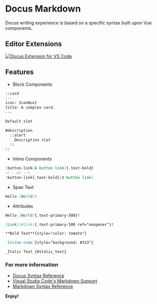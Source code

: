 # Docus Markdown

Docus writing experience is based on a specific syntax built upon Vue components.

## Editor Extensions

[![Docus Extension for VS Code](https://img.shields.io/visual-studio-marketplace/v/NuxtLabs.docus?label=Visual%20Studio%20Code)](https://marketplace.visualstudio.com/items?itemName=NuxtLabs.docus)

## Features

- Block Components

```md
::card
---
icon: IconNuxt
title: A complex card.
---

Default slot

#description
  ::alert
    Description slot
  ::
::
```

- Inline Components

```md
:button-link[A button link]{.text-bold}
<!-- or -->
:button-link{.text-bold}[A button link]
```

- Span Text

```md
Hello [World]!
```

- Attributes

```md
Hello [World]{.text-primary-500}!

[Link](#link){.text-primary-500 ref="noopener"}!

**Bold Text**{style="color: tomato"}

`Inline Code`{style="background: #333"}

_Italic Text_{#italic_text}
```

### For more information

* [Docus Syntax Reference](https://docus.com/writing/syntax)
* [Visual Studio Code's Markdown Support](http://code.visualstudio.com/docs/languages/markdown)
* [Markdown Syntax Reference](https://help.github.com/articles/markdown-basics/)

**Enjoy!**
